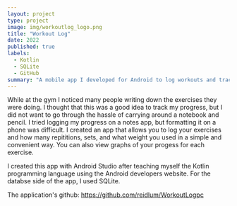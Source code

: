 ```yaml
---
layout: project
type: project
image: img/workoutlog_logo.png
title: "Workout Log"
date: 2022
published: true
labels:
  - Kotlin
  - SQLite
  - GitHub
summary: "A mobile app I developed for Android to log workouts and track progress."
---
```


While at the gym I noticed many people writing down the exercises they were doing. I thought that this was a good idea to track my progress, but I did not want to go through the hassle of carrying around a notebook and pencil. I tried logging my progress on a notes app, but formatting it on a phone was difficult. I created an app that allows you to log your exercises and how many repititions, sets, and what weight you used in a simple and convenient way. You can also view graphs of your progess for each exercise.

I created this app with Android Studio after teaching myself the Kotlin programming language using the Android developers website. For the databse side of the app, I used SQLite.

The application's github: <a href="https://github.com/reidlum/WorkoutLogpc"><i class="large github icon "></i>https://github.com/reidlum/WorkoutLogpc</a>
